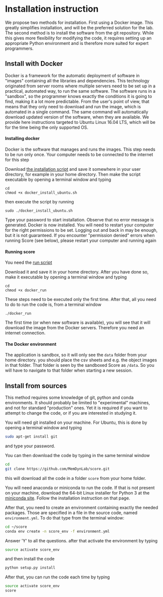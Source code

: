 Installation instruction 
========================

We propose two methods for installation. First using a Docker image. This greatly simplifies 
installation, and will be the preferred solution for the lab. The second method is to 
install the software from the git repository. While this gives more flexibility for modifying 
the code, it requires setting up an appropriate Python environment and is therefore 
more suited for expert programmers. 

Install with Docker
-------------------

Docker is a framework for the automatic deployment of software in "images" containing all 
the libraries and dependencies. This technology originated from server rooms where multiple 
servers need to be set up in a practical, automated way, to run the same software. The software runs in a "sandbox", so the 
programmer knows exactly the conditions it is going to find, making it a lot more predictable.
From the user's point of view, that means that they only need to download and run the image, 
which is automated in a single command. The same command will automatically download updated version of the 
software, when they are available. 
We provide here instructions targeted to Ubuntu Linux 16.04 LTS, which will be for the time being the 
only supported OS. 

#### Installing docker 

Docker is the software that manages and runs the images. 
This step needs to be run only once. Your computer needs to be connected to the internet for 
this step 

Download [the installation script](https://raw.githubusercontent.com/MemDynLab/score/master/score-docker/docker_install_ubuntu.sh)
and save it somewhere in your user directory, for example in your home directory.
Then make the script executable by opening a terminal window and typing

```
cd
chmod +x docker_install_ubuntu.sh
```

then execute the script by running 

`sudo ./docker_install_ubuntu.sh`

Type your password to start installation. Observe that no error message is generated. Docker is now installed. You will need to 
restart your computer for the right permissions to be set. Logging out and back in may be
enough, but it is not guaranteed. If you encounter "permission denied" errors when running Score
(see below), please restart your computer and running again

#### Running score

You need the [run script](https://raw.githubusercontent.com/MemDynLab/score/master/score-docker/docker_run)

Download it and save it in your home directory. After you have done so, make it executable 
by opening a terminal window  and typing 

```
cd
chmod +x docker_run
```

These steps need to be executed only the first time. 
After that, all you need to do to run the code is, from a terminal window

```
./docker_run
```

The first time (or when new software is available), you will see that it will download the 
image from the Docker servers. Therefore you need an internet connection. 

#### The Docker environment

The application is sandbox, so it will only see the `data` folder from your home directory. 
you should place the csv sheets and e.g. the object images in that folder. That folder is 
seen by the sandboxed Score as `/data`. So you will have to navigate to that folder when 
starting a new session.

 
 Install from sources
---------------------

This method requires some knowledge of git, python and conda environments. It should probably 
be limited to "experimental" machines, and not for standard "production" ones. Yet it is 
required if you want to attempt to change the code, or if you are interested in studying it. 

You will need git installed on your machine. For Ubuntu, this is done by opening a terminal window 
and typing 

```bash
sudo apt-get install git
```

and type your password. 

You can then download the code by typing in the same terminal window

```bash
cd
git clone https://github.com/MemDynLab/score.git 
```

this will download all the code in a folder `score` from your home folder. 

You will need anaconda or miniconda to run the code. If that is not present on your machine, download the 64-bit Linux installer for 
Python 3 at the [miniconda site](https://conda.io/miniconda.html). Follow the installation
instruction on that page. 

After that, you need to create an environment containing exactly the needed packages. Those are 
specified in a file in the source code, named `environment.yml`. To do that type from the 
terminal window:

```bash
cd ~/score
conda env create -n score_env -f environment.yml
```

Answer 'Y' to all the questions. 
after that activate the environment by typing

```bash
source activate score_env
```

and then install the code

```bash
python setup.py install
```

After that, you can run the code each time by typing

```bash
source activate score_env
score
```




